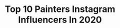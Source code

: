---
title: Top 10 Painters Instagram Influencers In 2020
description: >-
  Find top painters Instagram influencers in 2020. Most popular hashtags: #painting #contemporaryart #contemporarypainting #oilpainting.
platform: Instagram
profiles:
  - username: "jordan.sokol"
    fullname: >-
      Jordan Sokol
    location: ""
    followers: 73017
    engagement: 918
    commentsToLikes: 0.019071
    avatar: "https://scontent-lhr8-1.cdninstagram.com/v/t51.2885-19/s320x320/28158739_212207436188875_5630070223697608704_n.jpg?_nc_ht=scontent-lhr8-1.cdninstagram.com&_nc_ohc=HHZmhweLfuUAX9qTI6f&oh=79f9d16c37a13f328c81fd12a805f0d1&oe=5EBA943B"
    verified: false
    hashtags: "#epochtimes, #theromeworkshops, #paintingworkshop, #diversity"
  - username: "suzanadzelatovic"
    fullname: >-
      Suzana Dzelatovic
    location: ""
    followers: 9472
    engagement: 805
    commentsToLikes: 0.036034
    avatar: "https://scontent-lht6-1.cdninstagram.com/v/t51.2885-19/s320x320/90399818_671205983642486_8366125409573535744_n.jpg?_nc_ht=scontent-lht6-1.cdninstagram.com&_nc_ohc=HRJmaRo3XAQAX_stJwu&oh=23d5e3d1fda01cbb029f45a25c013d5b&oe=5EBCEE11"
    verified: false
    hashtags: "#gallerywall, #hothot, #modernart, #white"
  - username: "danazaltzman"
    fullname: >-
      Dana zaltzman
    location: ""
    followers: 11103
    engagement: 1251
    commentsToLikes: 0.019178
    avatar: "https://scontent-lhr8-1.cdninstagram.com/v/t51.2885-19/s320x320/43631753_2513722175369929_5329026791870824448_n.jpg?_nc_ht=scontent-lhr8-1.cdninstagram.com&_nc_ohc=opZvULEoIKIAX-DKStG&oh=f6fed836c0b9948ba3b977ee936101d9&oe=5EBB6499"
    verified: false
    hashtags: "#still, #stilllifepainting, #classicalpainting, #leaf"
  - username: "coreyklamb"
    fullname: >-
      Corey K Lamb
    location: ""
    followers: 5797
    engagement: 1018
    commentsToLikes: 0.034703
    avatar: "https://scontent-lhr8-1.cdninstagram.com/v/t51.2885-19/s320x320/19051849_1907521016169746_1194532552224800768_a.jpg?_nc_ht=scontent-lhr8-1.cdninstagram.com&_nc_ohc=G1d3bMt_7OwAX8fhkon&oh=9796c8f483f8cf385db513d44a308270&oe=5EBB8DA8"
    verified: false
    hashtags: "#ifitfits, #butthead, #newromantics, #lovers"
  - username: "zoeyoung.artist"
    fullname: >-
      Zoe Young
    location: "Australia"
    followers: 12271
    engagement: 575
    commentsToLikes: 0.052721
    avatar: "https://scontent-amt2-1.cdninstagram.com/v/t51.2885-19/s320x320/12142589_1592025517783944_1354088936_a.jpg?_nc_ht=scontent-amt2-1.cdninstagram.com&_nc_ohc=ygmN1vLvGSkAX-dFxUP&oh=814b1cdad1ae118826ff311723ccc094&oe=5EAF83B5"
    verified: false
    hashtags: "#darlingportraitprize, #dpp2020, #portraiturecomeshome, #portraitau"
  - username: "colin.chillag"
    fullname: >-
      Colin Chillag
    location: ""
    followers: 22023
    engagement: 446
    commentsToLikes: 0.029580
    avatar: "https://scontent-ams4-1.cdninstagram.com/v/t51.2885-19/s320x320/68812109_499584050618131_1265113682535251968_n.jpg?_nc_ht=scontent-ams4-1.cdninstagram.com&_nc_ohc=ZTkjiq8Bl1wAX8uekpM&oh=69f611f6c599a30d6a3ba36ae183d237&oe=5EB75375"
    verified: false
    hashtags: "#teamsatan, #billygoodman"
  - username: "johayartist"
    fullname: >-
      Jo Hay
    location: ""
    followers: 2351
    engagement: 1074
    commentsToLikes: 0.105957
    avatar: "https://scontent-lhr8-1.cdninstagram.com/v/t51.2885-19/s320x320/72320862_2477783599213479_3560693996244172800_n.jpg?_nc_ht=scontent-lhr8-1.cdninstagram.com&_nc_ohc=0Ic2zgNE2Z4AX8oqY15&oh=2b7b0fb32f2fb16632165acfc6cde951&oe=5EB987F7"
    verified: false
    hashtags: "#freedomofspeech, #saveourplanet, #elizabethwarren, #houseofrepresentatives"
  - username: "kamillecorry"
    fullname: >-
      Kamille Corry
    location: "United States"
    followers: 24520
    engagement: 380
    commentsToLikes: 0.016116
    avatar: "https://scontent-ams4-1.cdninstagram.com/v/t51.2885-19/s320x320/61969453_458328714917959_9189914662525730816_n.jpg?_nc_ht=scontent-ams4-1.cdninstagram.com&_nc_ohc=9zn7KUl7W5AAX9HJM7r&oh=557ca4025d08ab553b8701692e9af80f&oe=5EB34073"
    verified: false
    hashtags: "#contemporarypainting, #northcarolina, #repost, #sketch"
  - username: "haley.josephs"
    fullname: >-
      🕳🐇
    location: "United States"
    followers: 11309
    engagement: 775
    commentsToLikes: 0.033737
    avatar: "https://scontent-ams4-1.cdninstagram.com/v/t51.2885-19/s320x320/79271131_2645854425648036_6932546677144289280_n.jpg?_nc_ht=scontent-ams4-1.cdninstagram.com&_nc_ohc=lHBdAjGOtpwAX9amH7z&oh=172a7a7dac2fc75535128f4811de390a&oe=5EB95697"
    verified: false
    hashtags: "#martinwong, #sunseteyes, #leah, #wholefoodsiscorperate"
  - username: "sashapodgurska"
    fullname: >-
      Sasha
    location: "Australia"
    followers: 18043
    engagement: 466
    commentsToLikes: 0.008044
    avatar: "https://scontent-ams4-1.cdninstagram.com/v/t51.2885-19/s320x320/90725080_240624630411013_1984895500641370112_n.jpg?_nc_ht=scontent-ams4-1.cdninstagram.com&_nc_ohc=TWwRm3BU8QkAX-fDDJ7&oh=4528c98619b0854c32344cbd17075114&oe=5EB96024"
    verified: false
    hashtags: ""
---